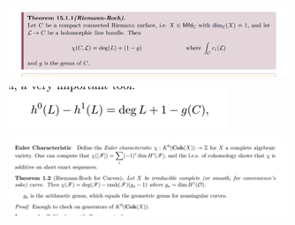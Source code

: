 ![](../attachments/Pasted%20image%2020210510005421.png)

![](../attachments/Pasted%20image%2020210510005352.png)

![](../attachments/Pasted%20image%2020210626210143.png)